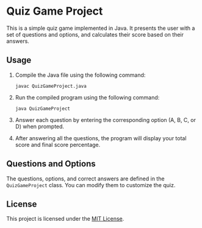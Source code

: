 # Quiz Game Project

This is a simple quiz game implemented in Java. It presents the user with a set of questions and options, and calculates their score based on their answers.

## Usage

1. Compile the Java file using the following command:
    ```
    javac QuizGameProject.java
    ```

2. Run the compiled program using the following command:
    ```
    java QuizGameProject
    ```

3. Answer each question by entering the corresponding option (A, B, C, or D) when prompted.

4. After answering all the questions, the program will display your total score and final score percentage.

## Questions and Options

The questions, options, and correct answers are defined in the `QuizGameProject` class. You can modify them to customize the quiz.

## License

This project is licensed under the [MIT License](LICENSE).